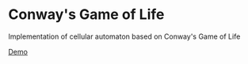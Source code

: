 # Conway's Game of Life
Implementation of cellular automaton based on Conway's Game of Life

[Demo](https://conway.aldrico.live)
